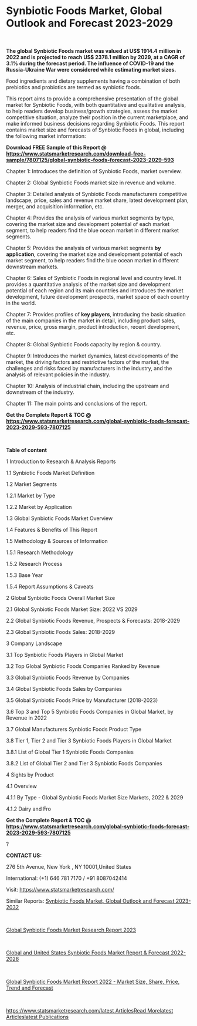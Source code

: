 <h1>Synbiotic Foods Market, Global Outlook and Forecast 2023-2029</h1><br/><p><strong>The global Synbiotic Foods market was valued at US$ 1914.4 million in 2022 and is projected to reach US$ 2378.1 million by 2029, at a <strong>CAGR</strong> of 3.1% during the forecast period. The influence of COVID-19 and the Russia-Ukraine War were considered while estimating market sizes.</strong></p>
 
 
 
 <p>Food ingredients and dietary supplements having a combination of both prebiotics and probiotics are termed as synbiotic foods.</p>
 
 
 
 <p>This report aims to provide a comprehensive presentation of the global market for Synbiotic Foods, with both quantitative and qualitative analysis, to help readers develop business/growth strategies, assess the market competitive situation, analyze their position in the current marketplace, and make informed business decisions regarding Synbiotic Foods. This report contains market size and forecasts of Synbiotic Foods in global, including the following market information:</p>
 
 
 
 <p><strong>Download FREE Sample of this Report @ <a href="https://www.statsmarketresearch.com/download-free-sample/7807125/global-synbiotic-foods-forecast-2023-2029-593">https://www.statsmarketresearch.com/download-free-sample/7807125/global-synbiotic-foods-forecast-2023-2029-593</a></strong></p>
 
 
 
 <p>Chapter 1: Introduces the definition of Synbiotic Foods, market overview.</p>
 
 
 
 <p>Chapter 2: Global Synbiotic Foods market size in revenue and volume.</p>
 
 
 
 <p>Chapter 3: Detailed analysis of Synbiotic Foods manufacturers competitive landscape, price, sales and revenue market share, latest development plan, merger, and acquisition information, etc.</p>
 
 
 
 <p>Chapter 4: Provides the analysis of various market segments by type, covering the market size and development potential of each market segment, to help readers find the blue ocean market in different market segments.</p>
 
 
 
 <p>Chapter 5: Provides the analysis of various market segments <strong>by application</strong>, covering the market size and development potential of each market segment, to help readers find the blue ocean market in different downstream markets.</p>
 
 
 
 <p>Chapter 6: Sales of Synbiotic Foods in regional level and country level. It provides a quantitative analysis of the market size and development potential of each region and its main countries and introduces the market development, future development prospects, market space of each country in the world.</p>
 
 
 
 <p>Chapter 7: Provides profiles of <strong>key players</strong>, introducing the basic situation of the main companies in the market in detail, including product sales, revenue, price, gross margin, product introduction, recent development, etc.</p>
 
 
 
 <p>Chapter 8: Global Synbiotic Foods capacity by region & country.</p>
 
 
 
 <p>Chapter 9: Introduces the market dynamics, latest developments of the market, the driving factors and restrictive factors of the market, the challenges and risks faced by manufacturers in the industry, and the analysis of relevant policies in the industry.</p>
 
 
 
 <p>Chapter 10: Analysis of industrial chain, including the upstream and downstream of the industry.</p>
 
 
 
 <p>Chapter 11: The main points and conclusions of the report.</p>
 
 
 
 <div><b>Get the Complete Report & TOC @ <a href="https://www.statsmarketresearch.com/global-synbiotic-foods-forecast-2023-2029-593-7807125">https://www.statsmarketresearch.com/global-synbiotic-foods-forecast-2023-2029-593-7807125</a></b></div>
 
 
 
 <p><br />
 
 <b>Table of content</b></p>
 
 
 
 <p>1 Introduction to Research & Analysis Reports<br />
 
 1.1 Synbiotic Foods Market Definition<br />
 
 1.2 Market Segments<br />
 
 1.2.1 Market by Type<br />
 
 1.2.2 Market by Application<br />
 
 1.3 Global Synbiotic Foods Market Overview<br />
 
 1.4 Features & Benefits of This Report<br />
 
 1.5 Methodology & Sources of Information<br />
 
 1.5.1 Research Methodology<br />
 
 1.5.2 Research Process<br />
 
 1.5.3 Base Year<br />
 
 1.5.4 Report Assumptions & Caveats<br />
 
 2 Global Synbiotic Foods Overall Market Size<br />
 
 2.1 Global Synbiotic Foods Market Size: 2022 VS 2029<br />
 
 2.2 Global Synbiotic Foods Revenue, Prospects & Forecasts: 2018-2029<br />
 
 2.3 Global Synbiotic Foods Sales: 2018-2029<br />
 
 3 Company Landscape<br />
 
 3.1 Top Synbiotic Foods Players in Global Market<br />
 
 3.2 Top Global Synbiotic Foods Companies Ranked by Revenue<br />
 
 3.3 Global Synbiotic Foods Revenue by Companies<br />
 
 3.4 Global Synbiotic Foods Sales by Companies<br />
 
 3.5 Global Synbiotic Foods Price by Manufacturer (2018-2023)<br />
 
 3.6 Top 3 and Top 5 Synbiotic Foods Companies in Global Market, by Revenue in 2022<br />
 
 3.7 Global Manufacturers Synbiotic Foods Product Type<br />
 
 3.8 Tier 1, Tier 2 and Tier 3 Synbiotic Foods Players in Global Market<br />
 
 3.8.1 List of Global Tier 1 Synbiotic Foods Companies<br />
 
 3.8.2 List of Global Tier 2 and Tier 3 Synbiotic Foods Companies<br />
 
 4 Sights by Product<br />
 
 4.1 Overview<br />
 
 4.1.1 By Type - Global Synbiotic Foods Market Size Markets, 2022 & 2029<br />
 
 4.1.2 Dairy and Fro</p>
 
 
 
 <div><b>Get the Complete Report & TOC @ <a href="https://www.statsmarketresearch.com/global-synbiotic-foods-forecast-2023-2029-593-7807125">https://www.statsmarketresearch.com/global-synbiotic-foods-forecast-2023-2029-593-7807125</a></b></div>
 
 
 
 <p>? </p>
 
 
 
 <p><b>CONTACT US:</b><br />
 
 276 5th Avenue, New York , NY 10001,United States<br />
 
 International: (+1) 646 781 7170 / +91 8087042414<br />
 
 Visit: <a href="https://www.statsmarketresearch.com/">https://www.statsmarketresearch.com/</a><br />
 
 Similar Reports: <a href="https://www.statsmarketresearch.com/global-synbiotic-foods-forecast-2023-2029-593-7807125">Synbiotic Foods Market, Global Outlook and Forecast 2023-2032</a><br />
 
 <br />
 
 <a href="https://www.statsmarketresearch.com/global-synbiotic-foods-forecast-2023-2029-593-7807125">Global Synbiotic Foods Market Research Report 2023</a><br />
 
 <br />
 
 <a href="https://www.statsmarketresearch.com/global-synbiotic-foods-forecast-2023-2029-593-7807125">Global and United States Synbiotic Foods Market Report & Forecast 2022-2028</a><br />
 
 <br />
 
 <a href="https://www.statsmarketresearch.com/global-synbiotic-foods-forecast-2023-2029-593-7807125">Global Synbiotic Foods Market Report 2022 - Market Size, Share, Price, Trend and Forecast</a><br />
 
 <br />
 
 <a href="https://gyeongbokgung.com">https://www.statsmarketresearch.com/</a><a href="https://hallyeomaritime.com">latest Articles</a><a href="https://jingwansa.com">Read More</a><a href="https://nguoiviet.jp/">latest Articles</a><a href="https://www.intelmarketresearch.com/">latest Publications</a></p>